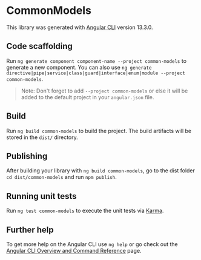# CommonModels

This library was generated with [Angular CLI](https://github.com/angular/angular-cli) version 13.3.0.

## Code scaffolding

Run `ng generate component component-name --project common-models` to generate a new component. You can also use `ng generate directive|pipe|service|class|guard|interface|enum|module --project common-models`.
> Note: Don't forget to add `--project common-models` or else it will be added to the default project in your `angular.json` file. 

## Build

Run `ng build common-models` to build the project. The build artifacts will be stored in the `dist/` directory.

## Publishing

After building your library with `ng build common-models`, go to the dist folder `cd dist/common-models` and run `npm publish`.

## Running unit tests

Run `ng test common-models` to execute the unit tests via [Karma](https://karma-runner.github.io).

## Further help

To get more help on the Angular CLI use `ng help` or go check out the [Angular CLI Overview and Command Reference](https://angular.io/cli) page.
